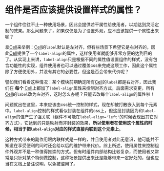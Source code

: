 # 组件是否应该提供设置样式的属性？

一个组件往往不止一种使用场景，因此会提供若干属性给使用者，以期达到灵活定制的效果。那么问题来了，如果仅仅是为了设置外观，应不应该提供一个属性出来呢？

拿[Cell](#/component/cell)来举例：[Cell](#/component/cell)的`label`默认是左对齐，但有些场景下希望它是右对齐的，因此[Cell](#/component/cell)提供了一个`label-align`的属性，这样使用者就能够非常方便的达到目的了。从实现上来讲，`label-align`只是根据不同的属性值设置组件的样式，没有包含功能性的实现，组件使用者也可以通过覆盖css来完成这项工作，因此这个属性除了方便使用外，并没有其它的必要性，但这是否会带来代价呢？

譬如我们看看这种情况：某个模块前期确定所有[Cell](#/component/cell)的`label`都是右对齐，因此我们在 **每个** [Cell](#/component/cell)上都加了`label-align`属性来控制对齐方式，后面需求变更，所有[Cell](#/component/cell)的`label`改为左对齐，这时怎么办呢？只能去改每个`label-align`的属性啦！

问题就出在这里，本来应该由css统一控制的样式，现在却被打散嵌入到每个元素中。`label-align`控制的样式看似封装在组件的css上，但这层封装因为和`label-align`的值产生了强关联（组件不可能在`label-align='left'`的时候表现出其它对齐方式），它达到的只是映射而非封装的效果，**所以使用者在使用这个属性的时候，相当于把`label-align`对应的样式直接内联到这个元素上**。

这种方式带来的副作用跟内联样式是一样的，并且使用者对此无意识，他可能并不知道在享受便利的同时还会给以后的维护带来代价。综上所述，使用属性来控制组件外观并不是一种值得推崇的方式。但有时组件内部结构比较复杂，而使用者又常常是只针对某个特例做控制，这种场景提供出来还是能够带来一定好处的，但也应当在文档上备注说明，以免被滥用了。
